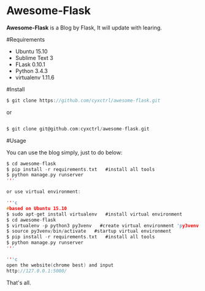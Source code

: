 # Awesome-Flask

**Awesome-Flask** is a Blog by Flask, It will update with learing.

#Requirements

- Ubuntu 15.10
- Sublime Text 3
- FLask 0.10.1
- Python 3.4.3
- virtualenv 1.11.6


#Install

```c
$ git clone https://github.com/cyxctrl/awesome-flask.git
```

or

```c

$ git clone git@github.com:cyxctrl/awesome-flask.git
```

#Usage

You can use the blog simply, just to do below:

```c
$ cd awesome-flask
$ pip install -r requirements.txt   #install all tools
$ python manage.py runserver
'''

or use virtual environment:

'''c
#based on Ubuntu 15.10
$ sudo apt-get install virtualenv   #install virtual environment
$ cd awesome-flask
$ virtualenv -p python3 py3venv   #create virtual environment 'py3venv'
$ source py3venv/bin/activate   #startup virtual environment
$ pip install -r requirements.txt   #install all tools
$ python manage.py runserver
'''

'''c
open the website(chrome best) and input
http://127.0.0.1:5000/
```

That's all.